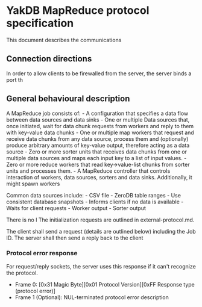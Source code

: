 # YakDB MapReduce protocol specification

This document describes the communications

## Connection directions

In order to allow clients to be firewalled from the server,
the server binds a port th

## General behavioural description

A MapReduce job consists of:
    - A configuration that specifies a data flow between data sources and data sinks
    - One or multiple Data sources that, once initiated, wait for data chunk
        requests from workers and reply to them with key-value data chunks
    - One or multiple map workers that request and receive data chunks from any
        data source, process them and (optionally) produce arbitrary amounts of
        key-value output, therefore acting as a data source
    - Zero or more sorter units that receives data chunks from one or multiple
        data sources and maps each input key to a list of input values.
    - Zero or more reduce workers that read key->value-list chunks from
        sorter units and processes them.
    - A MapReduce controller that controls interaction of workers, data sources,
        sorters and data sinks. Additionally, it might spawn workers

Common data sources include:
    - CSV file
    - ZeroDB table ranges
        - Use consistent database snapshots
        - Informs clients if no data is available
        - Waits for client requests
    - Worker output
    - Sorter output

There is no l
The initialization requests are outlined in external-protocol.md.

The client shall send a request (details are outlined below) including the Job ID.
The server shall then send a reply back to the client 

### Protocol error response

For request/reply sockets, the server uses this response if it can't recognize
the protocol.

* Frame 0: [0x31 Magic Byte][0x01 Protocol Version][0xFF Response type (protocol error)]
* Frame 1 (Optional): NUL-terminated protocol error description

